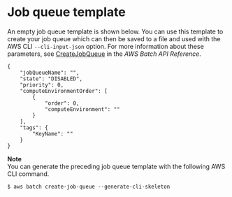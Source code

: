 # Job queue template<a name="job-queue-template"></a>

An empty job queue template is shown below\. You can use this template to create your job queue which can then be saved to a file and used with the AWS CLI `--cli-input-json` option\. For more information about these parameters, see [CreateJobQueue](https://docs.aws.amazon.com/batch/latest/APIReference/API_CreateJobQueue.html) in the *AWS Batch API Reference*\.

```
{
    "jobQueueName": "",
    "state": "DISABLED",
    "priority": 0,
    "computeEnvironmentOrder": [
        {
            "order": 0,
            "computeEnvironment": ""
        }
    ],
    "tags": {
        "KeyName": ""
    }
}
```

**Note**  
You can generate the preceding job queue template with the following AWS CLI command\.  

```
$ aws batch create-job-queue --generate-cli-skeleton
```